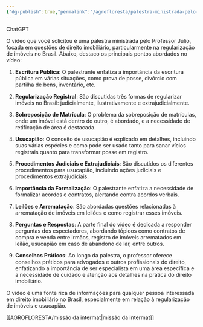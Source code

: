 ```yaml
---
{"dg-publish":true,"permalink":"/agrofloresta/palestra-ministrada-pelo-professor-julio-focada-em-questoes-de-direito-imobiliario/","dgHomeLink":true,"dgShowLocalGraph":true,"dgShowFileTree":true,"noteIcon":""}
---
```


ChatGPT

O vídeo que você solicitou é uma palestra ministrada pelo Professor Júlio, focada em questões de direito imobiliário, particularmente na regularização de imóveis no Brasil. Abaixo, destaco os principais pontos abordados no vídeo:

1. **Escritura Pública**: O palestrante enfatiza a importância da escritura pública em várias situações, como prova de posse, divórcio com partilha de bens, inventário, etc.

2. **Regularização Registral**: São discutidas três formas de regularizar imóveis no Brasil: judicialmente, ilustrativamente e extrajudicialmente.

3. **Sobreposição de Matrícula**: O problema da sobreposição de matrículas, onde um imóvel está dentro do outro, é abordado, e a necessidade de retificação de área é destacada.

4. **Usucapião**: O conceito de usucapião é explicado em detalhes, incluindo suas várias espécies e como pode ser usado tanto para sanar vícios registrais quanto para transformar posse em registro.

5. **Procedimentos Judiciais e Extrajudiciais**: São discutidos os diferentes procedimentos para usucapião, incluindo ações judiciais e procedimentos extrajudiciais.

6. **Importância da Formalização**: O palestrante enfatiza a necessidade de formalizar acordos e contratos, alertando contra acordos verbais.

7. **Leilões e Arrematação**: São abordadas questões relacionadas à arrematação de imóveis em leilões e como registrar esses imóveis.

8. **Perguntas e Respostas**: A parte final do vídeo é dedicada a responder perguntas dos espectadores, abordando tópicos como contratos de compra e venda entre irmãos, registro de imóveis arrematados em leilão, usucapião em caso de abandono de lar, entre outros.

9. **Conselhos Práticos**: Ao longo da palestra, o professor oferece conselhos práticos para advogados e outros profissionais do direito, enfatizando a importância de ser especialista em uma área específica e a necessidade de cuidado e atenção aos detalhes na prática do direito imobiliário.

O vídeo é uma fonte rica de informações para qualquer pessoa interessada em direito imobiliário no Brasil, especialmente em relação à regularização de imóveis e usucapião.

[[AGROFLORESTA/missão da intermat\|missão da intermat]]
